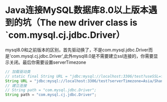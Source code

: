 # Java连接MySQL数据库8.0以上版本遇到的坑（The new driver class is `com.mysql.cj.jdbc.Driver）

mysql8.0和之前版本的区别，首先驱动换了，不是com.mysql.jdbc.Driver而是'com.mysql.cj.jdbc.Driver',此外mysql8.0是不需要建立ssl连接的，你需要显示关闭。最后你需要设置serverTimezone

```java
// 加载驱动类
// static final String URL = "jdbc:mysql://localhost:3306/test?useSSL=false";
String URL = "jdbc:mysql://localhost:3306/test?serverTimezone=Asia/Shanghai&characterEncoding=utf8&useSSL=false";
// 建立连接
// String path = "com.mysql.jdbc.Driver";
String path = "com.mysql.cj.jdbc.Driver";
```
